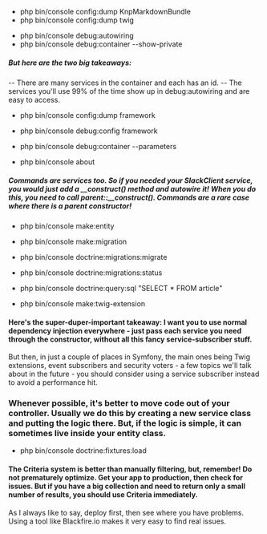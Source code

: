 * php bin/console config:dump KnpMarkdownBundle
* php bin/console config:dump twig

+ php bin/console debug:autowiring
+ php bin/console debug:container --show-private

##### But here are the two big takeaways:

-- There are many services in the container and each has an id.
-- The services you'll use 99% of the time show up in debug:autowiring and are easy to access.

+ php bin/console config:dump framework
+ php bin/console debug:config framework
+ php bin/console debug:container --parameters

+ php bin/console about

##### Commands are services too. So if you needed your SlackClient service, you would just add a __construct() method and autowire it! When you do this, you need to call parent::__construct(). Commands are a rare case where there is a parent constructor!

+ php bin/console make:entity
+ php bin/console make:migration
+ php bin/console doctrine:migrations:migrate
+ php bin/console doctrine:migrations:status

+ php bin/console doctrine:query:sql "SELECT * FROM article"
+ php bin/console make:twig-extension

#### Here's the super-duper-important takeaway: I want you to use normal dependency injection everywhere - just pass each service you need through the constructor, without all this fancy service-subscriber stuff.

But then, in just a couple of places in Symfony, the main ones being Twig extensions, event subscribers and security voters - a few topics we'll talk about in the future - you should consider using a service subscriber instead to avoid a performance hit.

### Whenever possible, it's better to move code out of your controller. Usually we do this by creating a new service class and putting the logic there. But, if the logic is simple, it can sometimes live inside your entity class.

+ php bin/console doctrine:fixtures:load

#### The Criteria system is better than manually filtering, but, remember! Do not prematurely optimize. Get your app to production, then check for issues. But if you have a big collection and need to return only a small number of results, you should use Criteria immediately.

 As I always like to say, deploy first, then see where you have problems. Using a tool like Blackfire.io makes it very easy to find real issues.

 